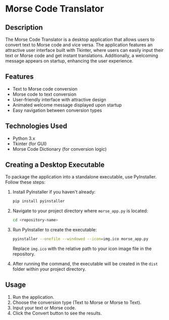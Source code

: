 # Morse Code Translator

## Description
The Morse Code Translator is a desktop application that allows users to convert text to Morse code and vice versa. The application features an attractive user interface built with Tkinter, where users can easily input their text or Morse code and get instant translations. Additionally, a welcoming message appears on startup, enhancing the user experience.

## Features
- Text to Morse code conversion
- Morse code to text conversion
- User-friendly interface with attractive design
- Animated welcome message displayed upon startup
- Easy navigation between conversion types

## Technologies Used
- Python 3.x
- Tkinter (for GUI)
- Morse Code Dictionary (for conversion logic)


## Creating a Desktop Executable
To package the application into a standalone executable, use PyInstaller. Follow these steps:

1. Install PyInstaller if you haven't already:
   ```bash
   pip install pyinstaller
   ```

2. Navigate to your project directory where `morse_app.py` is located:
   ```bash
   cd <repository-name>
   ```

3. Run PyInstaller to create the executable:
   ```bash
   pyinstaller --onefile --windowed --icon=img.ico morse_app.py
   ```

   Replace `img.ico` with the relative path to your icon image file in the repository.

4. After running the command, the executable will be created in the `dist` folder within your project directory.

## Usage
1. Run the application.
2. Choose the conversion type (Text to Morse or Morse to Text).
3. Input your text or Morse code.
4. Click the Convert button to see the results.


